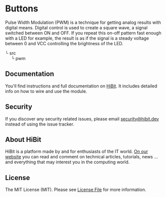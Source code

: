 # Buttons
Pulse Width Modulation (PWM) is a technique for getting analog results with digital means. Digital control is used to create a square wave, a signal switched between ON and OFF. If you repeat this on-off pattern fast enough with a LED for example, the result is as if the signal is a steady voltage between 0 and VCC controlling the brightness of the LED.  

└ src  
&nbsp;&nbsp;&nbsp;&nbsp;&nbsp;└ pwm  


## Documentation
You'll find instructions and full documentation on [HiBit](https://www.hibit.dev/posts/30/what-is-pwm-and-how-it-works). It includes detailed info on how to wire and use the module.

## Security
If you discover any security related issues, please email security@hibit.dev instead of using the issue tracker.

## About HiBit
HiBit is a platform made by and for enthusiasts of the IT world. [On our website](https://www.hibit.dev) you can read and comment on technical articles, tutorials, news ... and everything that may interest you in the computing world.

## License
The MIT License (MIT). Please see [License File](LICENSE.md) for more information.
